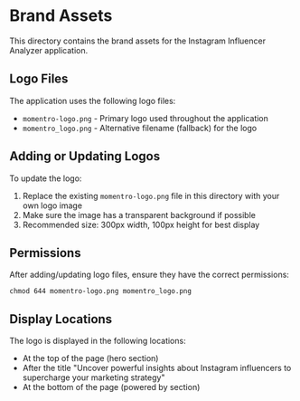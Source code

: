 # Brand Assets

This directory contains the brand assets for the Instagram Influencer Analyzer application.

## Logo Files

The application uses the following logo files:

- `momentro-logo.png` - Primary logo used throughout the application
- `momentro_logo.png` - Alternative filename (fallback) for the logo

## Adding or Updating Logos

To update the logo:

1. Replace the existing `momentro-logo.png` file in this directory with your own logo image
2. Make sure the image has a transparent background if possible
3. Recommended size: 300px width, 100px height for best display

## Permissions

After adding/updating logo files, ensure they have the correct permissions:
```
chmod 644 momentro-logo.png momentro_logo.png
```

## Display Locations

The logo is displayed in the following locations:
- At the top of the page (hero section)
- After the title "Uncover powerful insights about Instagram influencers to supercharge your marketing strategy"
- At the bottom of the page (powered by section) 